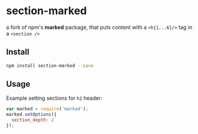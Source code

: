 # section-marked

a fork of npm's **marked** package, that puts content with a ```<h{1...6}/>``` tag in a ```<section />```

## Install

``` bash
npm install section-marked --save
```

## Usage

Example setting sections for ```h2``` header:

```js
var marked = require('marked');
marked.setOptions({
  section_depth: 2
});

```
